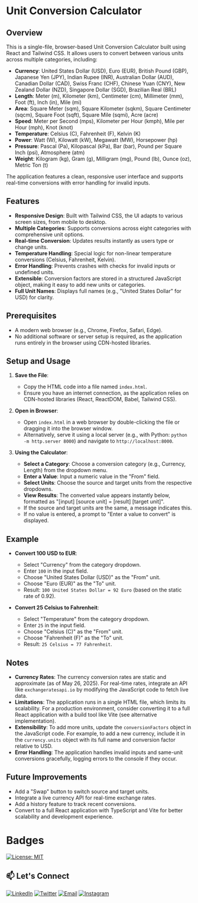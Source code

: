# Unit Conversion Calculator

## Overview

This is a single-file, browser-based Unit Conversion Calculator built using React and Tailwind CSS. It allows users to convert between various units across multiple categories, including:

- **Currency**: United States Dollar (USD), Euro (EUR), British Pound (GBP), Japanese Yen (JPY), Indian Rupee (INR), Australian Dollar (AUD), Canadian Dollar (CAD), Swiss Franc (CHF), Chinese Yuan (CNY), New Zealand Dollar (NZD), Singapore Dollar (SGD), Brazilian Real (BRL)
- **Length**: Meter (m), Kilometer (km), Centimeter (cm), Millimeter (mm), Foot (ft), Inch (in), Mile (mi)
- **Area**: Square Meter (sqm), Square Kilometer (sqkm), Square Centimeter (sqcm), Square Foot (sqft), Square Mile (sqmi), Acre (acre)
- **Speed**: Meter per Second (mps), Kilometer per Hour (kmph), Mile per Hour (mph), Knot (knot)
- **Temperature**: Celsius (C), Fahrenheit (F), Kelvin (K)
- **Power**: Watt (W), Kilowatt (kW), Megawatt (MW), Horsepower (hp)
- **Pressure**: Pascal (Pa), Kilopascal (kPa), Bar (bar), Pound per Square Inch (psi), Atmosphere (atm)
- **Weight**: Kilogram (kg), Gram (g), Milligram (mg), Pound (lb), Ounce (oz), Metric Ton (t)

The application features a clean, responsive user interface and supports real-time conversions with error handling for invalid inputs.

## Features

- **Responsive Design**: Built with Tailwind CSS, the UI adapts to various screen sizes, from mobile to desktop.
- **Multiple Categories**: Supports conversions across eight categories with comprehensive unit options.
- **Real-time Conversion**: Updates results instantly as users type or change units.
- **Temperature Handling**: Special logic for non-linear temperature conversions (Celsius, Fahrenheit, Kelvin).
- **Error Handling**: Prevents crashes with checks for invalid inputs or undefined units.
- **Extensible**: Conversion factors are stored in a structured JavaScript object, making it easy to add new units or categories.
- **Full Unit Names**: Displays full names (e.g., "United States Dollar" for USD) for clarity.

## Prerequisites

- A modern web browser (e.g., Chrome, Firefox, Safari, Edge).
- No additional software or server setup is required, as the application runs entirely in the browser using CDN-hosted libraries.

## Setup and Usage

1. **Save the File**:
   - Copy the HTML code into a file named `index.html`.
   - Ensure you have an internet connection, as the application relies on CDN-hosted libraries (React, ReactDOM, Babel, Tailwind CSS).

2. **Open in Browser**:
   - Open `index.html` in a web browser by double-clicking the file or dragging it into the browser window.
   - Alternatively, serve it using a local server (e.g., with Python: `python -m http.server 8000`) and navigate to `http://localhost:8000`.

3. **Using the Calculator**:
   - **Select a Category**: Choose a conversion category (e.g., Currency, Length) from the dropdown menu.
   - **Enter a Value**: Input a numeric value in the "From" field.
   - **Select Units**: Choose the source and target units from the respective dropdowns.
   - **View Results**: The converted value appears instantly below, formatted as "[input] [source unit] = [result] [target unit]".
   - If the source and target units are the same, a message indicates this.
   - If no value is entered, a prompt to "Enter a value to convert" is displayed.

## Example

- **Convert 100 USD to EUR**:
  - Select "Currency" from the category dropdown.
  - Enter `100` in the input field.
  - Choose "United States Dollar (USD)" as the "From" unit.
  - Choose "Euro (EUR)" as the "To" unit.
  - Result: `100 United States Dollar = 92 Euro` (based on the static rate of 0.92).

- **Convert 25 Celsius to Fahrenheit**:
  - Select "Temperature" from the category dropdown.
  - Enter `25` in the input field.
  - Choose "Celsius (C)" as the "From" unit.
  - Choose "Fahrenheit (F)" as the "To" unit.
  - Result: `25 Celsius = 77 Fahrenheit`.

## Notes

- **Currency Rates**: The currency conversion rates are static and approximate (as of May 26, 2025). For real-time rates, integrate an API like `exchangeratesapi.io` by modifying the JavaScript code to fetch live data.
- **Limitations**: The application runs in a single HTML file, which limits its scalability. For a production environment, consider converting it to a full React application with a build tool like Vite (see alternative implementation).
- **Extensibility**: To add more units, update the `conversionFactors` object in the JavaScript code. For example, to add a new currency, include it in the `currency.units` object with its full name and conversion factor relative to USD.
- **Error Handling**: The application handles invalid inputs and same-unit conversions gracefully, logging errors to the console if they occur.



## Future Improvements

- Add a "Swap" button to switch source and target units.
- Integrate a live currency API for real-time exchange rates.
- Add a history feature to track recent conversions.
- Convert to a full React application with TypeScript and Vite for better scalability and development experience.



# Badges

[![License: MIT](https://img.shields.io/badge/License-MIT-yellow.svg)](https://opensource.org/licenses/MIT)






## 📫 Let's Connect

[![LinkedIn](https://img.shields.io/badge/-LinkedIn-0077B5?style=flat-square&logo=linkedin&logoColor=white)](https://www.linkedin.com/in/achyuth-kumar-698105325)
[![Twitter](https://img.shields.io/badge/-Twitter-1DA1F2?style=flat-square&logo=twitter&logoColor=white)](https://x.com/Achyuth88344725?t=aQNkQOXmCNs4581HVgKvzg&s=09)
[![Email](https://img.shields.io/badge/-Email-D14836?style=flat-square&logo=gmail&logoColor=white)](mailto:achyuthk865@gmail.com)
[![Instagram](https://img.shields.io/badge/-Instagram-E4405F?style=flat-square&logo=instagram&logoColor=white)](https://www.instagram.com/achyuth_kumar85/)
